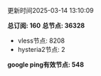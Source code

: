 更新时间2025-03-14 13:10:09

**总订阅: 160**
**总节点: 36328**
- vless节点: 8208
- hysteria2节点: 2

**google ping有效节点: 548**

